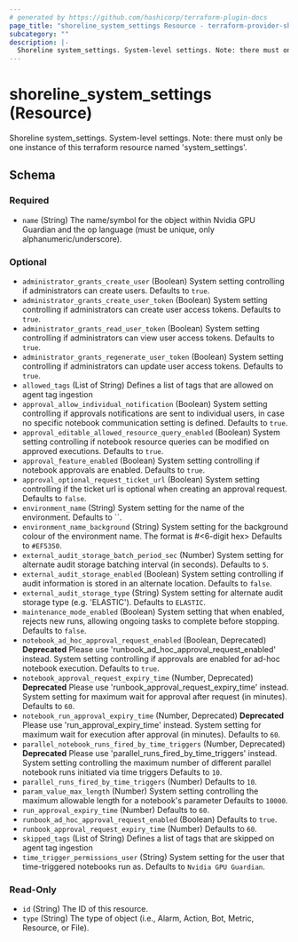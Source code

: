 ```yaml
---
# generated by https://github.com/hashicorp/terraform-plugin-docs
page_title: "shoreline_system_settings Resource - terraform-provider-shoreline"
subcategory: ""
description: |-
  Shoreline system_settings. System-level settings. Note: there must only be one instance of this terraform resource named 'system_settings'.
---
```


# shoreline_system_settings (Resource)

Shoreline system_settings. System-level settings. Note: there must only be one instance of this terraform resource named 'system_settings'.



<!-- schema generated by tfplugindocs -->
## Schema

### Required

- `name` (String) The name/symbol for the object within Nvidia GPU Guardian and the op language (must be unique, only alphanumeric/underscore).

### Optional

- `administrator_grants_create_user` (Boolean) System setting controlling if administrators can create users. Defaults to `true`.
- `administrator_grants_create_user_token` (Boolean) System setting controlling if administrators can create user access tokens. Defaults to `true`.
- `administrator_grants_read_user_token` (Boolean) System setting controlling if administrators can view user access tokens. Defaults to `true`.
- `administrator_grants_regenerate_user_token` (Boolean) System setting controlling if administrators can update user access tokens. Defaults to `true`.
- `allowed_tags` (List of String) Defines a list of tags that are allowed on agent tag ingestion
- `approval_allow_individual_notification` (Boolean) System setting controlling if approvals notifications are sent to individual users, in case no specific notebook communication setting is defined. Defaults to `true`.
- `approval_editable_allowed_resource_query_enabled` (Boolean) System setting controlling if notebook resource queries can be modified on approved executions. Defaults to `true`.
- `approval_feature_enabled` (Boolean) System setting controlling if notebook approvals are enabled. Defaults to `true`.
- `approval_optional_request_ticket_url` (Boolean) System setting controlling if the ticket url is optional when creating an approval request. Defaults to `false`.
- `environment_name` (String) System setting for the name of the environment. Defaults to ``.
- `environment_name_background` (String) System setting for the background colour of the environment name. The format is #<6-digit hex> Defaults to `#EF5350`.
- `external_audit_storage_batch_period_sec` (Number) System setting for alternate audit storage batching interval (in seconds). Defaults to `5`.
- `external_audit_storage_enabled` (Boolean) System setting controlling if audit information is stored in an alternate location. Defaults to `false`.
- `external_audit_storage_type` (String) System setting for alternate audit storage type (e.g. 'ELASTIC'). Defaults to `ELASTIC`.
- `maintenance_mode_enabled` (Boolean) System setting that when enabled, rejects new runs, allowing ongoing tasks to complete before stopping. Defaults to `false`.
- `notebook_ad_hoc_approval_request_enabled` (Boolean, Deprecated) **Deprecated** Please use 'runbook_ad_hoc_approval_request_enabled' instead. System setting controlling if approvals are enabled for ad-hoc notebook execution. Defaults to `true`.
- `notebook_approval_request_expiry_time` (Number, Deprecated) **Deprecated** Please use 'runbook_approval_request_expiry_time' instead. System setting for maximum wait for approval after request (in minutes). Defaults to `60`.
- `notebook_run_approval_expiry_time` (Number, Deprecated) **Deprecated** Please use 'run_approval_expiry_time' instead. System setting for maximum wait for execution after approval (in minutes). Defaults to `60`.
- `parallel_notebook_runs_fired_by_time_triggers` (Number, Deprecated) **Deprecated** Please use 'parallel_runs_fired_by_time_triggers' instead. System setting controlling the maximum number of different parallel notebook runs initiated via time triggers Defaults to `10`.
- `parallel_runs_fired_by_time_triggers` (Number) Defaults to `10`.
- `param_value_max_length` (Number) System setting controlling the maximum allowable length for a notebook's parameter Defaults to `10000`.
- `run_approval_expiry_time` (Number) Defaults to `60`.
- `runbook_ad_hoc_approval_request_enabled` (Boolean) Defaults to `true`.
- `runbook_approval_request_expiry_time` (Number) Defaults to `60`.
- `skipped_tags` (List of String) Defines a list of tags that are skipped on agent tag ingestion
- `time_trigger_permissions_user` (String) System setting for the user that time-triggered notebooks run as. Defaults to `Nvidia GPU Guardian`.

### Read-Only

- `id` (String) The ID of this resource.
- `type` (String) The type of object (i.e., Alarm, Action, Bot, Metric, Resource, or File).
